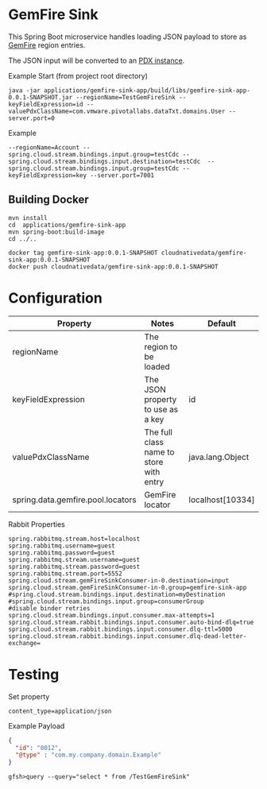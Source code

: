 # GemFire Sink

This Spring Boot microservice handles loading JSON payload to store 
as [GemFire](https://tanzu.vmware.com/gemfire) region entries.

The JSON input will be converted to an [PDX instance](https://gemfire.docs.pivotal.io/94/geode/developing/data_serialization/gemfire_pdx_serialization.html).


Example Start (from project root directory)

```shell script
java -jar applications/gemfire-sink-app/build/libs/gemfire-sink-app-0.0.1-SNAPSHOT.jar --regionName=TestGemFireSink --keyFieldExpression=id --valuePdxClassName=com.vmware.pivotallabs.dataTxt.domains.User --server.port=0
```

Example

```shell
--regionName=Account --spring.cloud.stream.bindings.input.group=testCdc --spring.cloud.stream.bindings.input.destination=testCdc  --spring.cloud.stream.bindings.input.group=testCdc --keyFieldExpression=key --server.port=7001
```


## Building Docker

```shell
mvn install
cd  applications/gemfire-sink-app
mvn spring-boot:build-image
cd ../..
```

```shell
docker tag gemfire-sink-app:0.0.1-SNAPSHOT cloudnativedata/gemfire-sink-app:0.0.1-SNAPSHOT
docker push cloudnativedata/gemfire-sink-app:0.0.1-SNAPSHOT
```

# Configuration



| Property                          | Notes                                   | Default          |
|-----------------------------------|-----------------------------------------|------------------|
| regionName                        | The region to be loaded                 |                  |
| keyFieldExpression                | The JSON property to use as a key       | id               |
| valuePdxClassName                 | The full class name to store with entry | java.lang.Object |
 | spring.data.gemfire.pool.locators | GemFire locator                         | localhost[10334] | 


Rabbit Properties 
```properties
spring.rabbitmq.stream.host=localhost
spring.rabbitmq.username=guest
spring.rabbitmq.password=guest
spring.rabbitmq.stream.username=guest
spring.rabbitmq.stream.password=guest
spring.rabbitmq.stream.port=5552
spring.cloud.stream.gemFireSinkConsumer-in-0.destination=input
spring.cloud.stream.gemFireSinkConsumer-in-0.group=gemfire-sink-app
#spring.cloud.stream.bindings.input.destination=myDestination
#spring.cloud.stream.bindings.input.group=consumerGroup
#disable binder retries
spring.cloud.stream.bindings.input.consumer.max-attempts=1
spring.cloud.stream.rabbit.bindings.input.consumer.auto-bind-dlq=true
spring.cloud.stream.rabbit.bindings.input.consumer.dlq-ttl=5000
spring.cloud.stream.rabbit.bindings.input.consumer.dlq-dead-letter-exchange=
```

# Testing

Set property

```properties
content_type=application/json
```


Example Payload

```json
{
  "id": "0012",
  "@type" : "com.my.company.domain.Example"
}
```

```shell
gfsh>query --query="select * from /TestGemFireSink"
```

